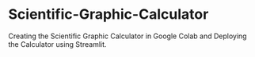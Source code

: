 # Scientific-Graphic-Calculator
Creating the Scientific Graphic Calculator in Google Colab and Deploying the Calculator using Streamlit.

